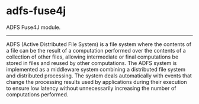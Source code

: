 adfs-fuse4j
=========

ADFS Fuse4J module.

-----

ADFS (Active Distributed File System) is a file system where the contents of a file can be the result of a computation performed over the contents of a collection of other files, allowing intermediate or final computations be stored in files and reused by other computations. The ADFS system is implemented as a middleware system combining a distributed file system and distributed processing. The system deals automatically with events that change the processing results used by applications during their execution to ensure low latency without unnecessarily increasing the number of computations performed.
